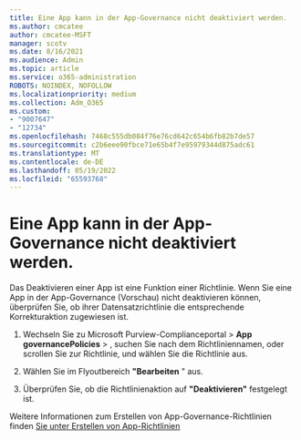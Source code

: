 ```yaml
---
title: Eine App kann in der App-Governance nicht deaktiviert werden.
ms.author: cmcatee
author: cmcatee-MSFT
manager: scotv
ms.date: 8/16/2021
ms.audience: Admin
ms.topic: article
ms.service: o365-administration
ROBOTS: NOINDEX, NOFOLLOW
ms.localizationpriority: medium
ms.collection: Adm_O365
ms.custom:
- "9007647"
- "12734"
ms.openlocfilehash: 7468c555db084f76e76cd642c654b6fb82b7de57
ms.sourcegitcommit: c2b6eee90fbce71e65b4f7e95979344d875adc61
ms.translationtype: MT
ms.contentlocale: de-DE
ms.lasthandoff: 05/19/2022
ms.locfileid: "65593768"
---
```

# <a name="unable-to-disable-an-app-in-app-governance"></a>Eine App kann in der App-Governance nicht deaktiviert werden.

Das Deaktivieren einer App ist eine Funktion einer Richtlinie. Wenn Sie eine App in der App-Governance (Vorschau) nicht deaktivieren können, überprüfen Sie, ob ihrer Datensatzrichtlinie die entsprechende Korrekturaktion zugewiesen ist. 

1. Wechseln Sie zu Microsoft Purview-Complianceportal > **App** **governancePolicies** > , suchen Sie nach dem Richtliniennamen, oder scrollen Sie zur Richtlinie, und wählen Sie die Richtlinie aus.

1. Wählen Sie im Flyoutbereich **"Bearbeiten** " aus.

1. Überprüfen Sie, ob die Richtlinienaktion auf **"Deaktivieren"** festgelegt ist.

Weitere Informationen zum Erstellen von App-Governance-Richtlinien finden [Sie unter Erstellen von App-Richtlinien](https://docs.microsoft.com/microsoft-365/compliance/app-governance-app-policies-create)